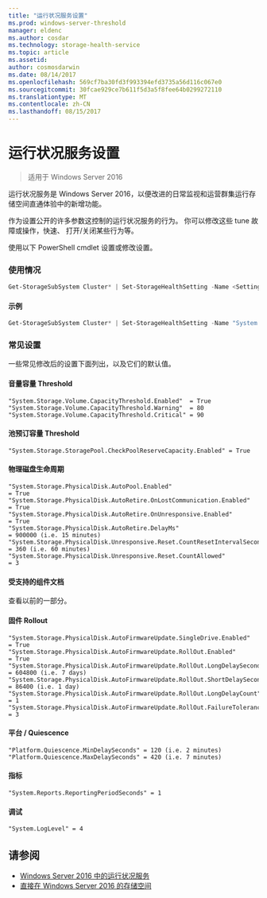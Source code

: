 ```yaml
---
title: "运行状况服务设置"
ms.prod: windows-server-threshold
manager: eldenc
ms.author: cosdar
ms.technology: storage-health-service
ms.topic: article
ms.assetid: 
author: cosmosdarwin
ms.date: 08/14/2017
ms.openlocfilehash: 569cf7ba30fd3f993394efd3735a56d116c067e0
ms.sourcegitcommit: 30fcae929ce7b611f5d3a5f8fee64b0299272110
ms.translationtype: MT
ms.contentlocale: zh-CN
ms.lasthandoff: 08/15/2017
---
```

# <a name="health-service-settings"></a>运行状况服务设置
> 适用于 Windows Server 2016

运行状况服务是 Windows Server 2016，以便改进的日常监视和运营群集运行存储空间直通体验中的新增功能。

作为设置公开的许多参数这控制的运行状况服务的行为。 你可以修改这些 tune 故障或操作，快速、 打开/关闭某些行为等。

使用以下 PowerShell cmdlet 设置或修改设置。

### <a name="usage"></a>使用情况

```PowerShell
Get-StorageSubSystem Cluster* | Set-StorageHealthSetting -Name <SettingName> -Value <Value>  
```

#### <a name="example"></a>示例

```PowerShell
Get-StorageSubSystem Cluster* | Set-StorageHealthSetting -Name "System.Storage.Volume.CapacityThreshold.Warning" -Value 70
```

### <a name="common-settings"></a>常见设置

一些常见修改后的设置下面列出，以及它们的默认值。

#### <a name="volume-capacity-threshold"></a>音量容量 Threshold

```
"System.Storage.Volume.CapacityThreshold.Enabled"  = True
"System.Storage.Volume.CapacityThreshold.Warning"  = 80
"System.Storage.Volume.CapacityThreshold.Critical" = 90
```

#### <a name="pool-reserve-capacity-threshold"></a>池预订容量 Threshold

```
"System.Storage.StoragePool.CheckPoolReserveCapacity.Enabled" = True
```

#### <a name="physical-disk-lifecycle"></a>物理磁盘生命周期

```
"System.Storage.PhysicalDisk.AutoPool.Enabled"                             = True
"System.Storage.PhysicalDisk.AutoRetire.OnLostCommunication.Enabled"       = True
"System.Storage.PhysicalDisk.AutoRetire.OnUnresponsive.Enabled"            = True
"System.Storage.PhysicalDisk.AutoRetire.DelayMs"                           = 900000 (i.e. 15 minutes)
"System.Storage.PhysicalDisk.Unresponsive.Reset.CountResetIntervalSeconds" = 360 (i.e. 60 minutes)
"System.Storage.PhysicalDisk.Unresponsive.Reset.CountAllowed"              = 3
```

#### <a name="supported-components-document"></a>受支持的组件文档

查看以前的一部分。

#### <a name="firmware-rollout"></a>固件 Rollout

```
"System.Storage.PhysicalDisk.AutoFirmwareUpdate.SingleDrive.Enabled"       = True
"System.Storage.PhysicalDisk.AutoFirmwareUpdate.RollOut.Enabled"           = True
"System.Storage.PhysicalDisk.AutoFirmwareUpdate.RollOut.LongDelaySeconds"  = 604800 (i.e. 7 days)
"System.Storage.PhysicalDisk.AutoFirmwareUpdate.RollOut.ShortDelaySeconds" = 86400 (i.e. 1 day)
"System.Storage.PhysicalDisk.AutoFirmwareUpdate.RollOut.LongDelayCount"    = 1
"System.Storage.PhysicalDisk.AutoFirmwareUpdate.RollOut.FailureTolerance"  = 3
```

#### <a name="platform--quiescence"></a>平台 / Quiescence

```
"Platform.Quiescence.MinDelaySeconds" = 120 (i.e. 2 minutes)
"Platform.Quiescence.MaxDelaySeconds" = 420 (i.e. 7 minutes)
```

#### <a name="metrics"></a>指标

```
"System.Reports.ReportingPeriodSeconds" = 1
```

#### <a name="debugging"></a>调试

```
"System.LogLevel" = 4
```

## <a name="see-also"></a>请参阅

- [Windows Server 2016 中的运行状况服务](health-service-overview.md)
- [直接在 Windows Server 2016 的存储空间](../storage/storage-spaces/storage-spaces-direct-overview.md)

